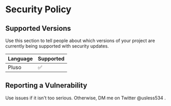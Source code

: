 # Security Policy

## Supported Versions

Use this section to tell people about which versions of your project are
currently being supported with security updates.

| Language | Supported          |
| -------- | ------------------ |
| Pluso    | :white_check_mark: |

## Reporting a Vulnerability

Use issues if it isn't too serious. Otherwise, DM me on Twitter @usless534 .
